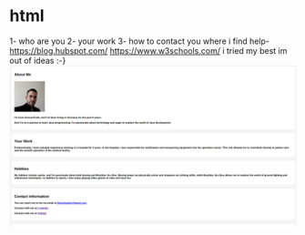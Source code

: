 # html

1- who are you
2-  your work
3-  how to contact you
where i find help-
https://blog.hubspot.com/
https://www.w3schools.com/
i tried my best im out of ideas :-}
![Screenshot of my final project](./image/hi.png)